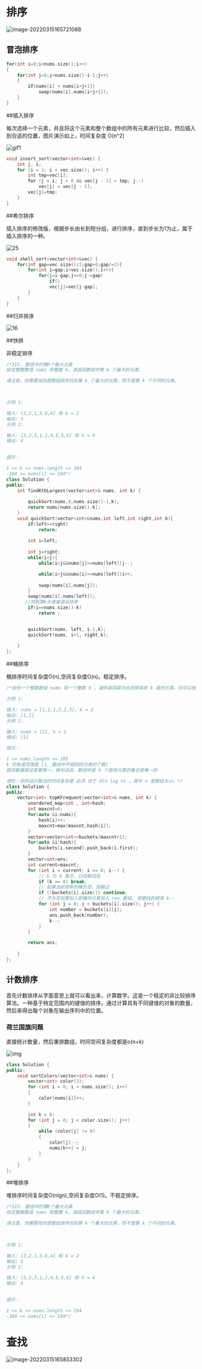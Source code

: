 

# 排序

![image-20220315165721088](.\img\27.png)



## 冒泡排序

```c++
for(int i=0;i<nums.size();i++)
{
	for(int j=0;j<nums.size()-i-1;j++)
	{
		if(nums[i] > nums[i+j+1])
			swap(nums[i],nums[i+j+1]);
	}
}
```



##插入排序

每次选择一个元素，并且将这个元素和整个数组中的所有元素进行比较，然后插入到合适的位置，图片演示如上，时间复杂度 O(n^2)

![gif1](.\img\1.gif)

```c++
void insert_sort(vector<int>&vec) {
    int j, i;
    for (i = 1; i < vec.size(); i++) {
        int tmp=vec[i];
        for (j = i; j > 0 && vec[j - 1] > tmp; j--)
            vec[j] = vec[j - 1];
        vec[j]=tmp;
    }
}
```

##希尔排序

插入排序的修改版，根据步长由长到短分组，进行排序，直到步长为1为止，属于插入排序的一种。

![25](img\25.png)

```c++
void shell_sort(vector<int>&vec) {
    for(int gap=vec.size()/2;gap>0;gap/=2){
        for(int i=gap;i<vec.size();i++){
            for(j=i-gap;j>=0;j-=gap)
                if()
                vec[j]=vec[j-gap];          
        }
    }
}
```

##归并排序

![16](.\img\16.jpg)

##快排

非稳定排序

```c++
/*215. 数组中的第K个最大元素
给定整数数组 nums 和整数 k，请返回数组中第 k 个最大的元素。

请注意，你需要找的是数组排序后的第 k 个最大的元素，而不是第 k 个不同的元素。

 

示例 1:

输入: [3,2,1,5,6,4] 和 k = 2
输出: 5
示例 2:

输入: [3,2,3,1,2,4,5,5,6] 和 k = 4
输出: 4
 

提示：

1 <= k <= nums.length <= 104
-104 <= nums[i] <= 104*/
class Solution {
public:
    int findKthLargest(vector<int>& nums, int k) {
        
        quickSort(nums,0,nums.size()-1,k);
        return nums[nums.size()-k];
    }
    void quickSort(vector<int>&nums,int left,int right,int k){
        if(left>=right)
            return;
        
        int i=left;
        
        int j=right;
        while(i<j){
            while(i<j&&nums[j]>=nums[left])j--;

            while(i<j&&nums[i]<=nums[left])i++;
            
            swap(nums[i],nums[j]);
        }
        swap(nums[i],nums[left]);
       //找到第k大直接退出排序
        if(i==nums.size()-k)
            return ;


        quickSort(nums, left, i-1,k);
        quickSort(nums, i+1, right,k);
        
    }
};
```

##桶排序

桶排序时间复杂度O(n),空间复杂度O(n)。稳定排序。

```c++
/*给你一个整数数组 nums 和一个整数 k ，请你返回其中出现频率前 k 高的元素。你可以按 任意顺序 返回答案。

示例 1:

输入: nums = [1,1,1,2,2,3], k = 2
输出: [1,2]
示例 2:

输入: nums = [1], k = 1
输出: [1]

提示：

1 <= nums.length <= 105
k 的取值范围是 [1, 数组中不相同的元素的个数]
题目数据保证答案唯一，换句话说，数组中前 k 个高频元素的集合是唯一的

进阶：你所设计算法的时间复杂度 必须 优于 O(n log n) ，其中 n 是数组大小。*/
class Solution {
public:
    vector<int> topKFrequent(vector<int>& nums, int k) {
        unordered_map<int , int>hash;
        int maxcnt=0;
        for(auto &i:nums){
            hash[i]++;
            maxcnt=max(maxcnt,hash[i]);
        }
        vector<vector<int>>buckets(maxcnt+1);
        for(auto &i:hash){
            buckets[i.second].push_back(i.first);
        }
        vector<int>ans;
        int current=maxcnt;
        for (int i = current; i >= 0; i--) {
            // k 为 0 表示，已经都找到
            if (k == 0) break;
            // 如果当前频率的桶为空，则跳过
            if (!buckets[i].size()) continue;
            // 不为空则要加入把桶内元素加入 res 数组, 使要找的频率 k--
            for (int j = 0; j < buckets[i].size(); j++) {
                int number = buckets[i][j];
                ans.push_back(number);
                k--;
            }
        }

        return ans;
        
    }
};
```

## 计数排序

首先计数排序从字面意思上就可以看出来，计算数字。这是一个稳定的非比较排序算法。一种基于特定范围内的键值的排序。通过计算具有不同键值的对象的数量，然后来得出每个对象在输出序列中的位置。

### 荷兰国旗问题

直接统计数量，然后重排数组，时间空间复杂度都是o(n+k)

![img](.\img\countSort.png)

```c++
class Solution {
public:
    void sortColors(vector<int>& nums) {
        vector<int> color(3);
        for (int i = 0; i < nums.size(); i++)
        {
            color[nums[i]]++; 
        }

        int k = 0;
        for (int j = 0; j < color.size(); j++)
        {
            while (color[j] != 0)
            {
                color[j]--;
                nums[k++] = j;
            }
        }
    }
};
```



##堆排序

堆排序时间复杂度O(nlgn),空间复杂度O(1)。不稳定排序。

```c++
/*215. 数组中的第K个最大元素
给定整数数组 nums 和整数 k，请返回数组中第 k 个最大的元素。

请注意，你需要找的是数组排序后的第 k 个最大的元素，而不是第 k 个不同的元素。

 

示例 1:

输入: [3,2,1,5,6,4] 和 k = 2
输出: 5
示例 2:

输入: [3,2,3,1,2,4,5,5,6] 和 k = 4
输出: 4
 

提示：

1 <= k <= nums.length <= 104
-104 <= nums[i] <= 104*/
```

# 查找

![image-20220315165853302](.\img\28.png)
